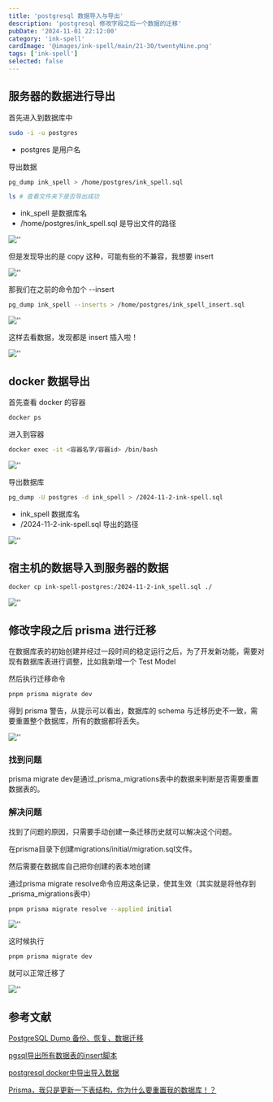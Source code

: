 ```yaml
---
title: 'postgresql 数据导入与导出'
description: 'postgresql 修改字段之后一个数据的迁移'
pubDate: '2024-11-01 22:12:00'
category: 'ink-spell'
cardImage: '@images/ink-spell/main/21-30/twentyNine.png'
tags: ['ink-spell']
selected: false
---
```


## 服务器的数据进行导出

首先进入到数据库中

```bash
sudo -i -u postgres
```

- postgres 是用户名

导出数据

```bash
pg_dump ink_spell > /home/postgres/ink_spell.sql

ls # 查看文件夹下是否导出成功
```

- ink_spell 是数据库名
- /home/postgres/ink_spell.sql 是导出文件的路径

![''](@images/ink-spell/twentyNine/image4.png)

但是发现导出的是 copy 这种，可能有些的不兼容，我想要 insert

![''](@images/ink-spell/twentyNine/image5.png)

那我们在之前的命令加个 --insert

```bash
pg_dump ink_spell --inserts > /home/postgres/ink_spell_insert.sql
```

![''](@images/ink-spell/twentyNine/image6.png)

这样去看数据，发现都是 insert 插入啦！

![''](@images/ink-spell/twentyNine/image7.png)

## docker 数据导出

首先查看 docker 的容器

```bash
docker ps
```

进入到容器

```bash
docker exec -it <容器名字/容器id> /bin/bash
```

![''](@images/ink-spell/twentyNine/image8.png)

导出数据库

```bash
pg_dump -U postgres -d ink_spell > /2024-11-2-ink-spell.sql
```

- ink_spell 数据库名
- /2024-11-2-ink-spell.sql 导出的路径

![''](@images/ink-spell/twentyNine/image9.png)

## 宿主机的数据导入到服务器的数据

```bash
docker cp ink-spell-postgres:/2024-11-2-ink_spell.sql ./
```

![''](@images/ink-spell/twentyNine/image10.png)

## 修改字段之后 prisma 进行迁移

在数据库表的初始创建并经过一段时间的稳定运行之后，为了开发新功能，需要对现有数据库表进行调整，比如我新增一个 Test Model

然后执行迁移命令

```bash
pnpm prisma migrate dev
```

得到 prisma 警告，从提示可以看出，数据库的 schema 与迁移历史不一致，需要重置整个数据库，所有的数据都将丢失。

![''](@images/ink-spell/twentyNine/image.png)

### 找到问题

prisma migrate dev是通过\_prisma_migrations表中的数据来判断是否需要重置数据表的。

### 解决问题

找到了问题的原因，只需要手动创建一条迁移历史就可以解决这个问题。

在prisma目录下创建migrations/initial/migration.sql文件。

然后需要在数据库自己把你创建的表本地创建

通过prisma migrate resolve命令应用这条记录，使其生效（其实就是将他存到\_prisma_migrations表中）

```bash
pnpm prisma migrate resolve --applied initial
```

![''](@images/ink-spell/twentyNine/image2.png)

这时候执行

```bash
pnpm prisma migrate dev
```

就可以正常迁移了

![''](@images/ink-spell/twentyNine/image3.png)

## 参考文献

[PostgreSQL Dump 备份、恢复、数据迁移](https://blog.csdn.net/wlchn/article/details/78915716)

[pgsql导出所有数据表的insert脚本](https://blog.csdn.net/Heyll__/article/details/80755998)

[postgresql docker中导出导入数据](https://www.unuuc.cn/archives/postgresqldocker%E4%B8%AD%E5%AF%BC%E5%87%BA%E5%AF%BC%E5%85%A5%E6%95%B0%E6%8D%AE)

[Prisma，我只是更新一下表结构，你为什么要重置我的数据库！？](https://juejin.cn/post/7361629576416116777)
